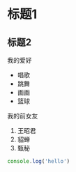 # 标题1
## 标题2

我的爱好

* 唱歌
* 跳舞
* 画画
* 篮球
  
我的前女友

1. 王昭君
2. 貂蝉
3. 甄秘

``` javascript
console.log('hello')